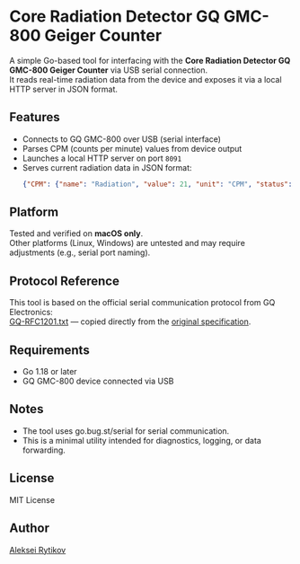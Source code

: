 # Core Radiation Detector GQ GMC-800 Geiger Counter

A simple Go-based tool for interfacing with the **Core Radiation Detector GQ GMC-800 Geiger Counter** via USB serial connection.  
It reads real-time radiation data from the device and exposes it via a local HTTP server in JSON format.

## Features

- Connects to GQ GMC-800 over USB (serial interface)
- Parses CPM (counts per minute) values from device output
- Launches a local HTTP server on port `8091`
- Serves current radiation data in JSON format:
  ```json
  {"CPM": {"name": "Radiation", "value": 21, "unit": "CPM", "status": "ok"}}
  ```

## Platform

Tested and verified on **macOS only**.  
Other platforms (Linux, Windows) are untested and may require adjustments (e.g., serial port naming).

## Protocol Reference

This tool is based on the official serial communication protocol from GQ Electronics:  
[GQ-RFC1201.txt](GQ-RFC1201.txt) — copied directly from the [original specification](https://www.gqelectronicsllc.com/download/GQ-RFC1201.txt).

## Requirements

- Go 1.18 or later
- GQ GMC-800 device connected via USB

## Notes
- The tool uses go.bug.st/serial for serial communication.
- This is a minimal utility intended for diagnostics, logging, or data forwarding.

## License

MIT License

## Author

[Aleksei Rytikov](https://github.com/chlp)